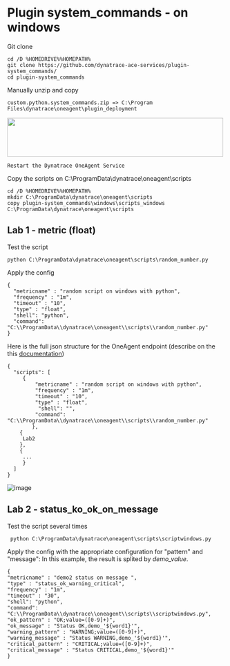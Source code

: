 # Plugin system_commands - on windows

Git clone

    cd /D %HOMEDRIVE%%HOMEPATH%
    git clone https://github.com/dynatrace-ace-services/plugin-system_commands/
    cd plugin-system_commands
   
Manually unzip and copy 
   
    custom.python.system_commands.zip => C:\Program Files\dynatrace\oneagent\plugin_deployment
<img src="https://user-images.githubusercontent.com/40337213/133121297-ebec3ca8-2d21-43a6-b4c8-c2543798b4a5.png" width="500" height="90">

    Restart the Dynatrace OneAgent Service

Copy the scripts on C:\ProgramData\dynatrace\oneagent\scripts

    cd /D %HOMEDRIVE%%HOMEPATH%
    mkdir C:\ProgramData\dynatrace\oneagent\scripts
    copy plugin-system_commands\windows\scripts_windows C:\ProgramData\dynatrace\oneagent\scripts

## Lab 1 - metric (float)
Test the script
  
    python C:\ProgramData\dynatrace\oneagent\scripts\random_number.py
    
Apply the config 

    {
      "metricname" : "random script on windows with python",
      "frequency" : "1m",
      "timeout" : "10",
      "type" : "float",
      "shell": "python",
      "command": "C:\\ProgramData\\dynatrace\\oneagent\\scripts\\random_number.py"
    }
    
Here is the full json structure for the OneAgent endpoint (describe on the this [documentation](../Dynatrace-Plugin-system_commands.pdf)) 

	{
	  "scripts": [
		 {
     		 "metricname" : "random script on windows with python",
      		 "frequency" : "1m",
      		 "timeout" : "10",
      		 "type" : "float",
     		  "shell": "",
      		 "command": "C:\\ProgramData\\dynatrace\\oneagent\\scripts\\random_number.py"
    		},
		{
		 Lab2	
		},
		{
		 ...
		 }
	  ]
	}

![image](https://user-images.githubusercontent.com/40337213/133119969-9f27afa9-afd7-47be-8179-34c4356346cf.png) 


## Lab 2 - status_ko_ok_on_message

Test the script several times

     python C:\ProgramData\dynatrace\oneagent\scripts\scriptwindows.py
  
Apply the config with the appropriate configuration for "pattern" and "message":
In this example, the result is splited by *demo_value*.

	{
	"metricname" : "demo2 status on message ",
	"type" : "status_ok_warning_critical",
	"frequency" : "1m",
	"timeout" : "30",
	"shell": "python",
	"command": "C:\\ProgramData\\dynatrace\\oneagent\\scripts\\scriptwindows.py",
	"ok_pattern" : "OK;value=([0-9]+)",
	"ok_message" : "Status OK,demo_'${word1}'",
	"warning_pattern" : "WARNING;value=([0-9]+)",
	"warning_message" : "Status WARNING,demo_'${word1}'",
	"critical_pattern" : "CRITICAL;value=([0-9]+)",
	"critical_message" : "Status CRITICAL,demo_'${word1}'"
	}

 
    
